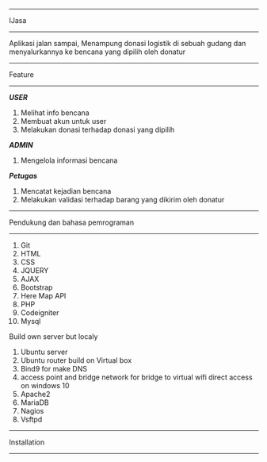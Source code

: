 ******************
IJasa
******************

Aplikasi jalan sampai, Menampung donasi logistik di sebuah gudang dan menyalurkannya ke bencana yang dipilih oleh donatur

*******************
Feature
*******************
***USER***
1. Melihat info bencana
2. Membuat akun untuk user
3. Melakukan donasi terhadap donasi yang dipilih

***ADMIN***
1. Mengelola informasi bencana

***Petugas***
1. Mencatat kejadian bencana
2. Melakukan validasi terhadap barang yang dikirim oleh donatur

**************************
Pendukung dan bahasa pemrograman
**************************
1. Git
2. HTML
3. CSS
4. JQUERY
5. AJAX
6. Bootstrap
7. Here Map API
8. PHP
9. Codeigniter
10. Mysql

Build own server but localy
1. Ubuntu server
2. Ubuntu router
build on Virtual box
3. Bind9 for make DNS
4. access point and bridge network for bridge to virtual wifi direct access on windows 10
5. Apache2
6. MariaDB
7. Nagios
8. Vsftpd


************
Installation
************

